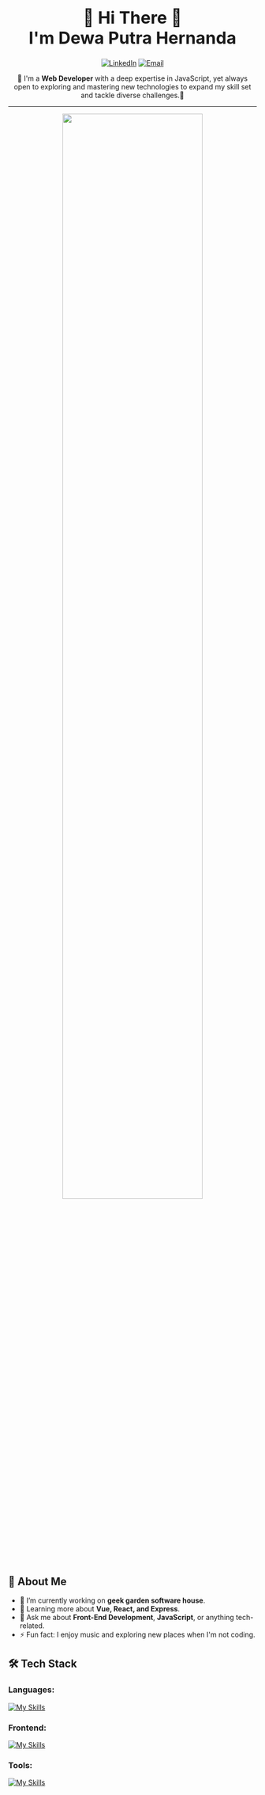 <h1 align="center" style="font-size:34px ">👋 Hi There 👋 <br> I'm Dewa Putra Hernanda</h1>

<p align="center">
  <a href="https://www.linkedin.com/in/dewa-putra-h/" target="_blank"><img alt="LinkedIn" src="https://img.shields.io/badge/LinkedIn-blue?logo=linkedin&logoColor=white&style=flat-square" /></a>
  <a href="mailto:dewananda124@gmail.com"><img alt="Email" src="https://img.shields.io/badge/Email-red?logo=gmail&logoColor=white&style=flat-square" /></a>
</p>

<p align="center">🌱 I'm a <strong>Web Developer</strong> with a deep expertise in JavaScript, yet always open to exploring and mastering new technologies to expand my skill set and tackle diverse challenges.🌱</p>

---

<p align="center">
  <img src="https://i.pinimg.com/originals/15/e7/e3/15e7e300166c962d3b8a22f60b5cac9e.gif"  width="75%">
</p>

## 🚀 About Me
- 🔭 I’m currently working on **geek garden software house**.
- 🌱 Learning more about **Vue, React, and Express**.
- 💬 Ask me about **Front-End Development**, **JavaScript**, or anything tech-related.
- ⚡ Fun fact: I enjoy music and exploring new places when I'm not coding.

## 🛠️ Tech Stack

### Languages:
[![My Skills](https://skillicons.dev/icons?i=js,ts,php)](https://skillicons.dev)

### Frontend:
[![My Skills](https://skillicons.dev/icons?i=react,vue,nextjs,nuxtjs,laravel,pinia,tailwind,materialui,bootstrap,html,css)](https://skillicons.dev)

### Tools:
[![My Skills](https://skillicons.dev/icons?i=vscode,git,github,npm,notion)](https://skillicons.dev)
